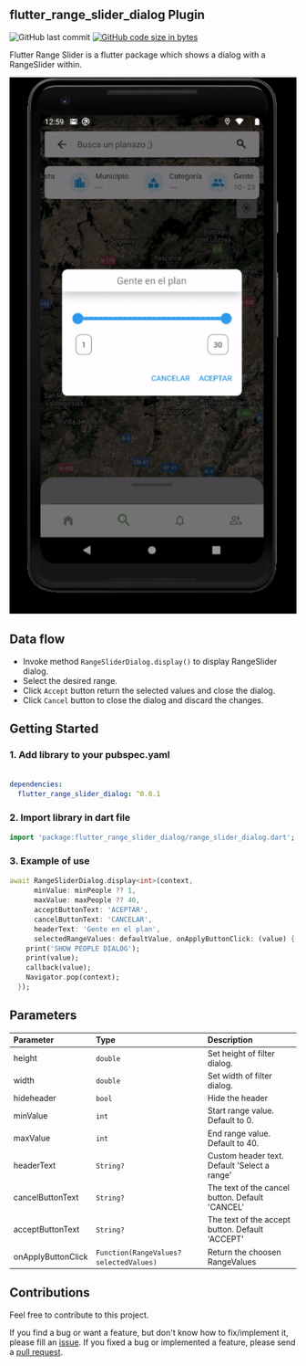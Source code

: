 
## flutter_range_slider_dialog Plugin
![GitHub last commit](https://img.shields.io/github/last-commit/DannyStrelok/flutter_range_slider_dialog)
[![GitHub code size in bytes](https://img.shields.io/github/languages/code-size/DannyStrelok/flutter_range_slider_dialog)](https://github.com/DannyStrelok/flutter_range_slider_dialog)

Flutter Range Slider is a flutter package which shows a dialog with a RangeSlider within.

![Overview](https://raw.githubusercontent.com/DannyStrelok/flutter_range_slider_dialog/master/doc/images/flutter_range_slider_dialog_demo.gif)

## Data flow
* Invoke method `RangeSliderDialog.display()` to display RangeSlider dialog.
* Select the desired range.
* Click `Accept` button return the selected values and close the dialog.
* Click `Cancel` button to close the dialog and discard the changes.

## Getting Started
### 1. Add library to your pubspec.yaml



```yaml

dependencies:
  flutter_range_slider_dialog: ^0.0.1

```

### 2. Import library in dart file

```dart
import 'package:flutter_range_slider_dialog/range_slider_dialog.dart';
```


### 3. Example of use

```dart
await RangeSliderDialog.display<int>(context,
      minValue: minPeople ?? 1,
      maxValue: maxPeople ?? 40,
      acceptButtonText: 'ACEPTAR',
      cancelButtonText: 'CANCELAR',
      headerText: 'Gente en el plan',
      selectedRangeValues: defaultValue, onApplyButtonClick: (value) {
    print('SHOW PEOPLE DIALOG');
    print(value);
    callback(value);
    Navigator.pop(context);
  });
```

## Parameters

| Parameter | Type     | Description                |
| :-------- | :------- | :------------------------- |
| height | `double` | Set height of filter dialog.|
| width  | `double` | Set width of filter dialog.|
| hideheader|`bool`|Hide the header|
| minValue  | `int` | Start range value. Default to 0.|
| maxValue  | `int` | End range value. Default to 40.|
| headerText    | `String?` | Custom header text. Default 'Select a range'|
| cancelButtonText   | `String?` | The text of the cancel button. Default 'CANCEL'|
| acceptButtonText   | `String?` | The text of the accept button. Default 'ACCEPT'|
| onApplyButtonClick|`Function(RangeValues? selectedValues)`|Return the choosen RangeValues|


## Contributions

Feel free to contribute to this project.

If you find a bug or want a feature, but don't know how to fix/implement it, please fill an [issue](https://github.com/DannyStrelok/flutter_range_slider_dialog/issues).
If you fixed a bug or implemented a feature, please send a [pull request](https://github.com/DannyStrelok/flutter_range_slider_dialog/pulls).
